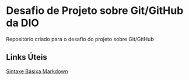 # Desafio de Projeto sobre Git/GitHub da DIO
Repositório criado para o desafio do projeto sobre Git/GitHub


## Links Úteis
[Sintaxe Básixa Markdown](https://www.markdownguide.org/basic-syntax/)
